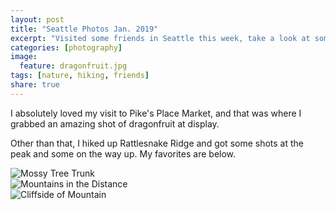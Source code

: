 ```yaml
---
layout: post
title: "Seattle Photos Jan. 2019"
excerpt: "Visited some friends in Seattle this week, take a look at some of the photos I took while I was there!"
categories: [photography]
image:
  feature: dragonfruit.jpg
tags: [nature, hiking, friends]
share: true
---
```


<!--more-->
I absolutely loved my visit to Pike's Place Market, and that was where I grabbed an amazing shot of dragonfruit at display. 

Other than that, I hiked up Rattlesnake Ridge and got some shots at the peak and some on the way up. My favorites are below. 

<div class="post-image-feature">
    <img class="feature-image" src="{{ site.url }}/img/tree.jpg" alt="Mossy Tree Trunk">
</div><!-- /.image-wrap -->

<div class="post-image-feature">    
    <img class="feature-image" src="{{ site.url }}/img/mountains.jpg" alt="Mountains in the Distance">
</div><!-- /.image-wrap -->

<div class="post-image-feature">
    <img class="feature-image" src="{{ site.url }}/img/cliff.jpg" alt="Cliffside of Mountain">
</div><!-- /.image-wrap -->